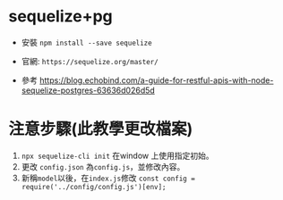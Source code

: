 # sequelize+pg

- 安裝 `npm install --save sequelize`

- 官網: `https://sequelize.org/master/`

- 參考 https://blog.echobind.com/a-guide-for-restful-apis-with-node-sequelize-postgres-63636d026d5d


# 注意步驟(此教學更改檔案)

1. `npx sequelize-cli init` 在window 上使用指定初始。
2. 更改 `config.json` 為`config.js`，並修改內容。
3. 新稱`model`以後，在`index.js`修改   `const config = require('../config/config.js')[env];`
